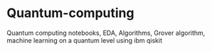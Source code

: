 # Quantum-computing
Quantum computing notebooks, EDA, Algorithms, Grover algorithm, machine learning on a quantum level using ibm qiskit
